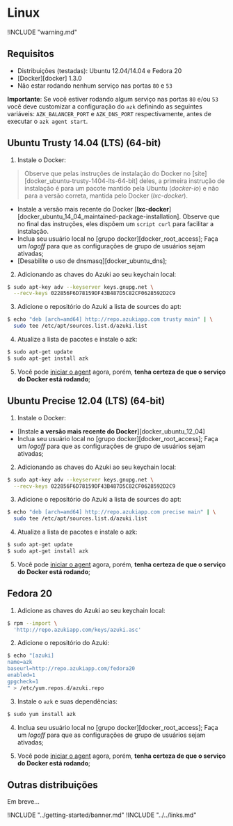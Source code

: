 # Linux

!INCLUDE "warning.md"

## Requisitos

* Distribuições (testadas): Ubuntu 12.04/14.04 e Fedora 20
* [Docker][docker] 1.3.0
* Não estar rodando nenhum serviço nas portas `80` e `53`

**Importante**: Se você estiver rodando algum serviço nas portas `80` e/ou `53` você deve customizar a configuração do `azk` definindo as seguintes variáveis: `AZK_BALANCER_PORT` e `AZK_DNS_PORT` respectivamente, antes de executar o `azk agent start`.

## Ubuntu Trusty 14.04 (LTS) (64-bit)

1. Instale o Docker:

  >Observe que pelas instruções de instalação do Docker no [site][docker_ubuntu-trusty-1404-lts-64-bit] deles, a primeira instrução de instalação é para um pacote mantido pela Ubuntu (_docker-io_) e não para a versão correta, mantida pelo Docker (_lxc-docker_).

  - Instale a versão mais recente do Docker [**lxc-docker**][docker_ubuntu_14_04_maintained-package-installation]. Observe que no final das instruções, eles dispõem um `script curl` para facilitar a instalação.
  - Inclua seu usuário local no [grupo docker][docker_root_access]; Faça um _logoff_ para que as configurações de grupo de usuários sejam ativadas;
  - [Desabilite o uso de dnsmasq][docker_ubuntu_dns];

2. Adicionando as chaves do Azuki ao seu keychain local:

  ```bash
  $ sudo apt-key adv --keyserver keys.gnupg.net \
    --recv-keys 022856F6D78159DF43B487D5C82CF0628592D2C9
  ```

3. Adicione o repositório do Azuki a lista de sources do apt:

  ```bash
  $ echo "deb [arch=amd64] http://repo.azukiapp.com trusty main" | \
    sudo tee /etc/apt/sources.list.d/azuki.list
  ```

4. Atualize a lista de pacotes e instale o azk:

  ```bash
  $ sudo apt-get update
  $ sudo apt-get install azk
  ```

5. Você pode [iniciar o agent](../getting-started/starting-agent.md) agora, porém, **tenha certeza de que o serviço do Docker está rodando**;


## Ubuntu Precise 12.04 (LTS) (64-bit)

1. Instale o Docker:

  - [Instale **a versão mais recente do Docker**][docker_ubuntu_12_04]
  - Inclua seu usuário local no [grupo docker][docker_root_access]; Faça um _logoff_ para que as configurações de grupo de usuários sejam ativadas;

2. Adicionando as chaves do Azuki ao seu keychain local:

  ```bash
  $ sudo apt-key adv --keyserver keys.gnupg.net \
    --recv-keys 022856F6D78159DF43B487D5C82CF0628592D2C9
  ```

3. Adicione o repositório do Azuki a lista de sources do apt:

  ```bash
  $ echo "deb [arch=amd64] http://repo.azukiapp.com precise main" | \
    sudo tee /etc/apt/sources.list.d/azuki.list
  ```

4. Atualize a lista de pacotes e instale o azk:

  ```bash
  $ sudo apt-get update
  $ sudo apt-get install azk
  ```

5. Você pode [iniciar o agent](../getting-started/starting-agent.md) agora, porém, **tenha certeza de que o serviço do Docker está rodando**;


## Fedora 20

1. Adicione as chaves do Azuki ao seu keychain local:

  ```bash
  $ rpm --import \
    'http://repo.azukiapp.com/keys/azuki.asc'
  ```

2. Adicione o repositório do Azuki:

  ```bash
  $ echo "[azuki]
  name=azk
  baseurl=http://repo.azukiapp.com/fedora20
  enabled=1
  gpgcheck=1
  " > /etc/yum.repos.d/azuki.repo
  ```

3. Instale o `azk` e suas dependências:

  ```bash
  $ sudo yum install azk
  ```

4. Inclua seu usuário local no [grupo docker][docker_root_access]; Faça um _logoff_ para que as configurações de grupo de usuários sejam ativadas;

5. Você pode [iniciar o agent](../getting-started/starting-agent.md) agora, porém, **tenha certeza de que o serviço do Docker está rodando**;


## Outras distribuições

Em breve...

!INCLUDE "../getting-started/banner.md"
!INCLUDE "../../links.md"
